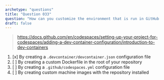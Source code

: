 ```yaml
---
archetype: "questions"
title: "Question 033"
question: "How can you customize the environment that is run in GitHub Codespaces?"
draft: false
---
```



> https://docs.github.com/en/codespaces/setting-up-your-project-for-codespaces/adding-a-dev-container-configuration/introduction-to-dev-containers
1. [x] By creating a `.devcontainer/devcontainer.json` configuration file
1. [ ] By creating a custom Dockerfile in the root of your repository
1. [ ] By creating a `.github/codespaces.yml` configuration file
1. [ ] By creating custom machine images with the repository installed

